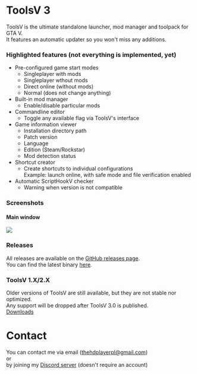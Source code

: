 # ToolsV 3
ToolsV is the ultimate standalone launcher, mod manager and toolpack for GTA V.  
It features an automatic updater so you won't miss any additions. 

### Highlighted features (not everything is implemented, yet)
* Pre-configured game start modes
  * Singleplayer with mods
  * Singleplayer wthout mods
  * Direct online (without mods)
  * Normal (does not change anything)
* Built-in mod manager
  * Enable/disable particular mods
* Commandline editor
  * Toggle any available flag via ToolsV's interface
* Game information viewer
  * Installation directory path
  * Patch version
  * Language
  * Edition (Steam/Rockstar)
  * Mod detection status
* Shortcut creator
  * Create shortcuts to individual configurations  
  Example: launch online, with safe mode and file verification enabled
* Automatic ScriptHookV checker
  * Warning when version is not compatible

### Screenshots
#### Main window
<img src="https://i.imgur.com/FEqVF0z.png"/>

### Releases
All releases are available on the [GitHub releases page](https://github.com/Frioo/ToolsV/releases/).  
You can find the latest binary [here](https://github.com/Frioo/ToolsV/releases/latest).

### ToolsV 1.X/2.X
Older versions of ToolsV are still available, but they are not stable nor optimized.  
Any support will be dropped after ToolsV 3.0 is published.  
[Downloads](https://mega.nz/#F!ApMHzSoC!pXO_Uonbehx8qwFZ3Rn9aw)

# Contact
You can contact me via email (thehdplayerpl@gmail.com)  
or  
by joining my [Discord server](https://discord.gg/4JM9p2D) (doesn't require an account)
